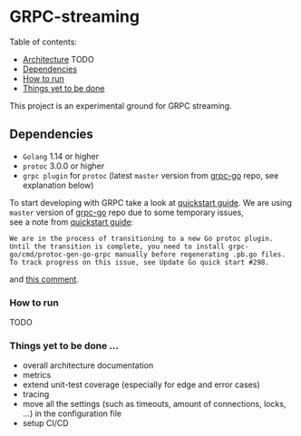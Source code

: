 # GRPC-streaming

Table of contents:

- [Architecture](docs/architecture.md)
TODO
- [Dependencies](#dependencies)
- [How to run](#how-to-run)
- [Things yet to be done](#things-yet-to-be-done-)

This project is an experimental ground for GRPC streaming.

## Dependencies

- `Golang` 1.14 or higher
- `protoc` 3.0.0 or higher
- `grpc plugin` for `protoc` (latest `master` version from [grpc-go](https://github.com/grpc/grpc-go) repo, see explanation below)

To start developing with GRPC take a look at [quickstart guide](https://grpc.io/docs/languages/go/quickstart/).
We are using `master` version of [grpc-go](https://github.com/grpc/grpc-go) repo due to some temporary issues,  
see a note from [quickstart guide](https://grpc.io/docs/languages/go/quickstart/):
```
We are in the process of transitioning to a new Go protoc plugin. Until the transition is complete, you need to install grpc-go/cmd/protoc-gen-go-grpc manually before regenerating .pb.go files. To track progress on this issue, see Update Go quick start #298.
```
and [this comment](https://github.com/grpc/grpc.io/issues/298#issuecomment-656767393).

### How to run

TODO

### Things yet to be done ...
- overall architecture documentation
- metrics
- extend unit-test coverage (especially for edge and error cases)
- tracing
- move all the settings (such as timeouts, amount of connections, locks, ...) in the configuration file
- setup CI/CD
